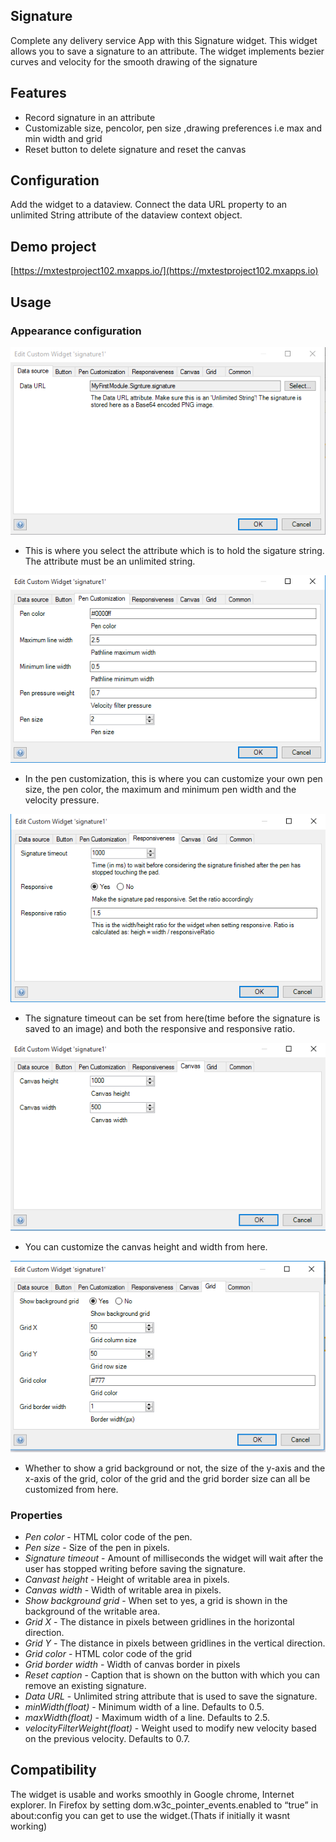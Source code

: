 ## Signature
Complete any delivery service App with this Signature widget.
This widget allows you to save a signature to an attribute.
The widget implements bezier curves and velocity for the smooth drawing of the signature

## Features
* Record signature in an attribute
* Customizable size, pencolor, pen size ,drawing preferences i.e max and min width and grid
* Reset button to delete signature and reset the canvas

## Configuration
Add the widget to a dataview. Connect the data URL property to an unlimited String attribute of the dataview context object.

## Demo project
[https://mxtestproject102.mxapps.io/](https://mxtestproject102.mxapps.io)

## Usage

### Appearance configuration
![Data source](/assets/Appearance.PNG)
- This is where you select the attribute which is to hold the sigature string. The attribute must be an unlimited string.

![Data source](/assets/penCustomization.PNG)
- In the pen customization, this is where you can customize your own pen size, the pen color, the maximum and minimum pen width and the velocity pressure.

![Data source](/assets/response.PNG)
- The signature timeout can be set from here(time before the signature is saved to an image) and both the responsive and responsive ratio.

![Data source](/assets/canvas.PNG)
- You can customize the canvas height and width from here.

![Data source](/assets/grid.PNG)
- Whether to show a grid background or not, the size of the y-axis and the x-axis of the grid,
color of the grid and the grid border size can all be customized from here.


### Properties
* *Pen color* - HTML color code of the pen.
* *Pen size* - Size of the pen in pixels.
* *Signature timeout* - Amount of milliseconds the widget will wait after the user has stopped writing before saving the signature.
* *Canvast height* - Height of writable area in pixels.
* *Canvas width* - Width of writable area in pixels.
* *Show background grid* - When set to yes, a grid is shown in the background of the writable area.
* *Grid X* - The distance in pixels between gridlines in the horizontal direction.
* *Grid Y* - The distance in pixels between gridlines in the vertical direction.
* *Grid color* - HTML color code of the grid
* *Grid border width* - Width of canvas border in pixels
* *Reset caption* - Caption that is shown on the button with which you can remove an existing signature.
* *Data URL* - Unlimited string attribute that is used to save the signature.
* *minWidth(float)* - Minimum width of a line. Defaults to 0.5.
* *maxWidth(float)* - Maximum width of a line. Defaults to 2.5.
* *velocityFilterWeight(float)* - Weight used to modify new velocity based on the previous    velocity. Defaults to 0.7.

## Compatibility
The widget is usable and works smoothly in Google chrome, Internet explorer. 
In Firefox by setting dom.w3c_pointer_events.enabled to “true” in about:config you can get to use the widget.(Thats if initially it wasnt working)

